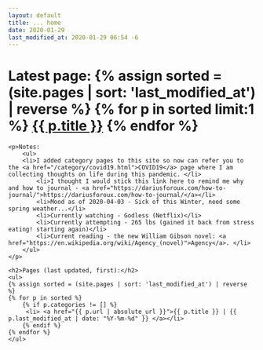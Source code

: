 ```yaml
---
layout: default
title: ... home
date: 2020-01-29
last_modified_at: 2020-01-29 06:54 -6
---
```


<div class="blurb">
	<h1>Latest page: {% assign sorted = (site.pages | sort: 'last_modified_at') | reverse %}
	{% for p in sorted limit:1 %}
	  	 <a href="{{ p.url | absolute_url }}">{{ p.title }}</a>
 	{% endfor %}
	 </h1>

	<p>Notes:
		<ul>
		<li>I added category pages to this site so now can refer you to the <a href="/category/covid19.html">COVID19</a> page where I am collecting thoughts on life during this pandemic. </li>
			<li>I thought I would stick this link here to remind me why and how to journal - <a href="https://dariusforoux.com/how-to-journal/">https://dariusforoux.com/how-to-journal/</a></li>
			<li>Mood as of 2020-04-03 - Sick of this Winter, need some spring weather...</li>
			<li>Currently watching - Godless (Netflix)</li>
			<li>Currently attempting - 265 lbs (gained it back from stress eating! starting again)</li>
			<li>Current reading - the new William Gibson novel: <a href="https://en.wikipedia.org/wiki/Agency_(novel)">Agency</a>. </li>
		</ul>
	</p>

	<h2>Pages (last updated, first):</h2>
	<ul>
	{% assign sorted = (site.pages | sort: 'last_modified_at') | reverse %}
	{% for p in sorted %}
		{% if p.categories != [] %}
	  	 <li> <a href="{{ p.url | absolute_url }}">{{ p.title }} | {{ p.last_modified_at | date: "%Y-%m-%d" }} </a></li>
		{% endif %}
 	{% endfor %}
	</ul>

</div><!-- /.blurb -->
